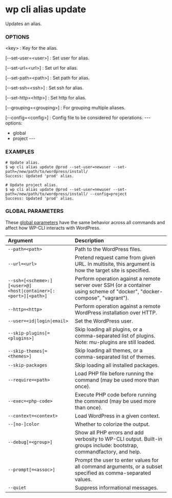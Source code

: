 # wp cli alias update

Updates an alias.

### OPTIONS

&lt;key&gt;
: Key for the alias.

[\--set-user=&lt;user&gt;]
: Set user for alias.

[\--set-url=&lt;url&gt;]
: Set url for alias.

[\--set-path=&lt;path&gt;]
: Set path for alias.

[\--set-ssh=&lt;ssh&gt;]
: Set ssh for alias.

[\--set-http=&lt;http&gt;]
: Set http for alias.

[\--grouping=&lt;grouping&gt;]
: For grouping multiple aliases.

[\--config=&lt;config&gt;]
: Config file to be considered for operations.
\---
options:
  - global
  - project
\---

### EXAMPLES

    # Update alias.
    $ wp cli alias update @prod --set-user=newuser --set-path=/new/path/to/wordpress/install/
    Success: Updated 'prod' alias.

    # Update project alias.
    $ wp cli alias update @prod --set-user=newuser --set-path=/new/path/to/wordpress/install/ --config=project
    Success: Updated 'prod' alias.

### GLOBAL PARAMETERS

These [global parameters](https://make.wordpress.org/cli/handbook/config/) have the same behavior across all commands and affect how WP-CLI interacts with WordPress.

| **Argument**    | **Description**              |
|:----------------|:-----------------------------|
| `--path=<path>` | Path to the WordPress files. |
| `--url=<url>` | Pretend request came from given URL. In multisite, this argument is how the target site is specified. |
| `--ssh=[<scheme>:][<user>@]<host\|container>[:<port>][<path>]` | Perform operation against a remote server over SSH (or a container using scheme of "docker", "docker-compose", "vagrant"). |
| `--http=<http>` | Perform operation against a remote WordPress installation over HTTP. |
| `--user=<id\|login\|email>` | Set the WordPress user. |
| `--skip-plugins[=<plugins>]` | Skip loading all plugins, or a comma-separated list of plugins. Note: mu-plugins are still loaded. |
| `--skip-themes[=<themes>]` | Skip loading all themes, or a comma-separated list of themes. |
| `--skip-packages` | Skip loading all installed packages. |
| `--require=<path>` | Load PHP file before running the command (may be used more than once). |
| `--exec=<php-code>` | Execute PHP code before running the command (may be used more than once). |
| `--context=<context>` | Load WordPress in a given context. |
| `--[no-]color` | Whether to colorize the output. |
| `--debug[=<group>]` | Show all PHP errors and add verbosity to WP-CLI output. Built-in groups include: bootstrap, commandfactory, and help. |
| `--prompt[=<assoc>]` | Prompt the user to enter values for all command arguments, or a subset specified as comma-separated values. |
| `--quiet` | Suppress informational messages. |
